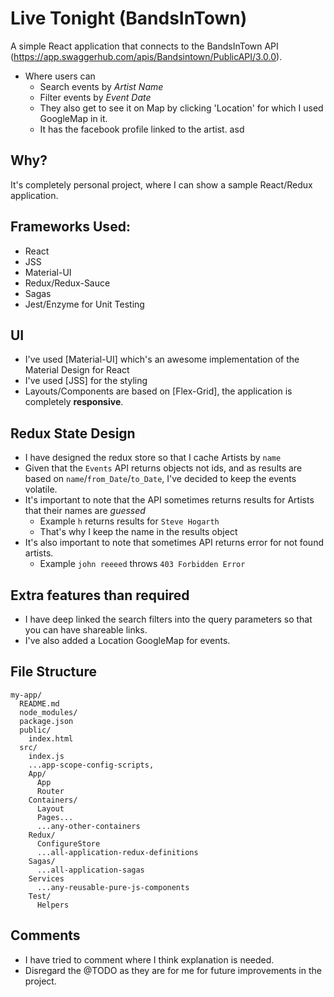 # Live Tonight (BandsInTown)
A simple React application that connects to the BandsInTown API (https://app.swaggerhub.com/apis/Bandsintown/PublicAPI/3.0.0).<br>
- Where users can
  - Search events by *Artist Name*
  - Filter events by *Event Date*
  - They also get to see it on Map by clicking 'Location' for which I used GoogleMap in it. 
  - It has the facebook profile linked to the artist.
asd
## Why?
It's completely personal project, where I can show a sample React/Redux application.

## Frameworks Used:
- React
- JSS
- Material-UI
- Redux/Redux-Sauce
- Sagas
- Jest/Enzyme for Unit Testing
## UI
- I've used [Material-UI] which's an awesome implementation of the Material Design for React
- I've used [JSS] for the styling
- Layouts/Components are based on [Flex-Grid], the application is completely **responsive**.

## Redux State Design
- I have designed the redux store so that I cache Artists by `name`
- Given that the `Events` API returns objects not ids, and as results are based on `name`/`from_Date`/`to_Date`, I've decided to keep the events volatile.
- It's important to note that the API sometimes returns results for Artists that their names are *guessed*
  - Example `h` returns results for `Steve Hogarth`
  - That's why I keep the name in the results object
- It's also important to note that sometimes API returns error for not found artists.
  - Example `john reeeed` throws `403 Forbidden Error`

## Extra features than required
- I have deep linked the search filters into the query parameters so that you can have shareable links.
- I've also added a Location GoogleMap for events.

## File Structure
```
my-app/
  README.md
  node_modules/
  package.json
  public/
    index.html
  src/
    index.js
    ...app-scope-config-scripts,
    App/
      App
      Router
    Containers/
      Layout
      Pages...
      ...any-other-containers
    Redux/
      ConfigureStore
      ...all-application-redux-definitions
    Sagas/
      ...all-application-sagas
    Services
      ...any-reusable-pure-js-components
    Test/
      Helpers    
```

## Comments
- I have tried to comment where I think explanation is needed. 
- Disregard the @TODO as they are for me for future improvements in the project.

